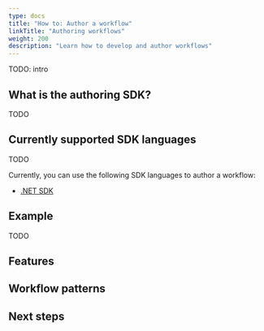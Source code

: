 ```yaml
---
type: docs
title: "How to: Author a workflow"
linkTitle: "Authoring workflows"
weight: 200
description: "Learn how to develop and author workflows"
---
```


TODO: intro

## What is the authoring SDK?

TODO

## Currently supported SDK languages

TODO

Currently, you can use the following SDK languages to author a workflow:

- [.NET SDK](todo)

## Example

TODO

## Features



## Workflow patterns

## Next steps